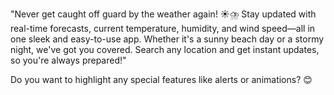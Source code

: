"Never get caught off guard by the weather again! ☀️⛈️ Stay updated with real-time forecasts, current temperature, humidity, and wind speed—all in one sleek and easy-to-use app. Whether it's a sunny beach day or a stormy night, we've got you covered. Search any location and get instant updates, so you're always prepared!"

Do you want to highlight any special features like alerts or animations? 😊
